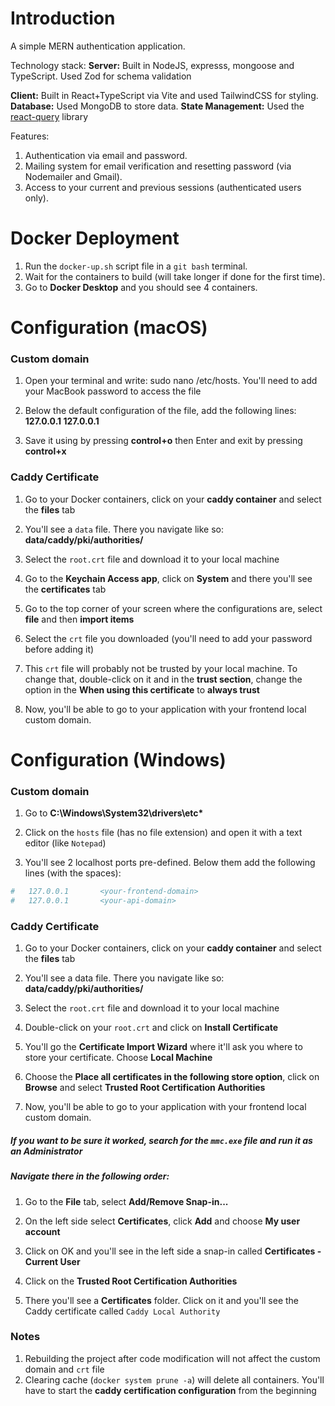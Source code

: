 # Introduction
A simple MERN authentication application.

Technology stack:
**Server:** Built in NodeJS, expresss, mongoose and TypeScript.
Used Zod for schema validation

**Client:** Built in React+TypeScript via Vite and used TailwindCSS for styling.
**Database:** Used MongoDB to store data.
**State Management:** Used the [react-query](https://www.npmjs.com/package/react-query) library

Features:
1. Authentication via email and password.
2. Mailing system for email verification and resetting password (via Nodemailer and Gmail).
3. Access to your current and previous sessions (authenticated users only).

# Docker Deployment
1. Run the `docker-up.sh` script file in a `git bash` terminal.
2. Wait for the containers to build (will take longer if done for the first time).
3. Go to **Docker Desktop** and you should see 4 containers.

# Configuration (macOS)
### Custom domain
1. Open your terminal and write: sudo nano /etc/hosts.
You'll need to add your MacBook password to access the file

2. Below the default configuration of the file, add the following lines:
**127.0.0.1 <your-frontend-domain>**
**127.0.0.1 <your-api-domain>**

3. Save it using by pressing **control+o** then Enter and exit by pressing **control+x**

### Caddy Certificate
1. Go to your Docker containers, click on your **caddy container** and select the **files** tab

2. You'll see a `data` file. There you navigate like so: **data/caddy/pki/authorities/**
 
3. Select the `root.crt` file and download it to your local machine

4. Go to the **Keychain Access app**, click on **System** and there you'll see the **certificates** tab

5. Go to the top corner of your screen where the configurations are, select **file** and then **import items**

6. Select the `crt` file you downloaded (you'll need to add your password before adding it)

7. This `crt` file will probably not be trusted by your local machine.
To change that, double-click on it and in the **trust section**, change the option in the **When using this certificate** to **always trust**

8. Now, you'll be able to go to your application with your frontend local custom domain.

# Configuration (Windows)
### Custom domain
1. Go to **C:\Windows\System32\drivers\etc\***

2. Click on the `hosts` file (has no file extension) and open it
with a text editor (like `Notepad`)

3. You'll see 2 localhost ports pre-defined. Below them add the following lines (with the spaces):
```bash
#	127.0.0.1       <your-frontend-domain>
#	127.0.0.1       <your-api-domain>
```

### Caddy Certificate
1. Go to your Docker containers, click on your **caddy container** and select the **files** tab

2. You'll see a data file. There you navigate like so: **data/caddy/pki/authorities/**
 
3. Select the `root.crt` file and download it to your local machine

4. Double-click on your `root.crt` and click on **Install Certificate**

5. You'll go the **Certificate Import Wizard** where it'll ask you where to store your certificate.
Choose **Local Machine**

6. Choose the **Place all certificates in the following store option**,
click on **Browse** and select **Trusted Root Certification Authorities**

7. Now, you'll be able to go to your application with your frontend local custom domain.

##### If you want to be sure it worked, search for the `mmc.exe` file and run it as an Administrator
##### Navigate there in the following order:
  1. Go to the **File** tab, select **Add/Remove Snap-in...**

  2. On the left side select **Certificates**, click **Add** and choose **My user account**
  3. Click on OK and you'll see in the left side a snap-in called **Certificates - Current User**
  4. Click on the **Trusted Root Certification Authorities**
  5. There you'll see a **Certificates** folder. Click on it and you'll see the Caddy certificate called `Caddy Local Authority`

### Notes
1. Rebuilding the project after code modification will not affect the custom domain and `crt` file
2. Clearing cache (`docker system prune -a`) will delete all containers.
You'll have to start the **caddy certification configuration** from the beginning